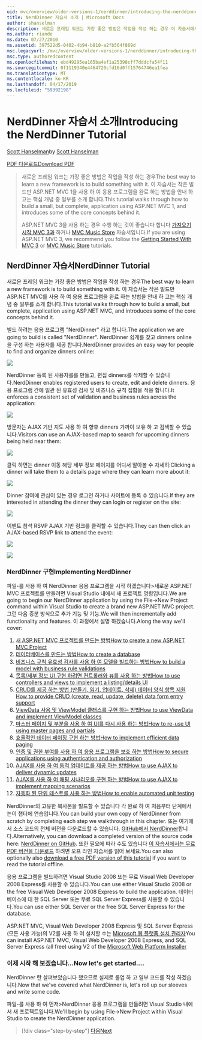 ```yaml
---
uid: mvc/overview/older-versions-1/nerddinner/introducing-the-nerddinner-tutorial
title: NerdDinner 자습서 소개 | Microsoft Docs
author: shanselman
description: 새로운 프레임 워크는 가장 좋은 방법은 작업을 작성 하는 경우 이 자습서에서는 ASP.NE를 사용 하 여 완료 하지만 크기가 작은 응용 프로그램을 작성 하는 방법을 설명 하는 중...
ms.author: riande
ms.date: 07/27/2010
ms.assetid: 397522d5-0402-4b94-b810-a2fb564f869d
msc.legacyurl: /mvc/overview/older-versions-1/nerddinner/introducing-the-nerddinner-tutorial
msc.type: authoredcontent
ms.openlocfilehash: ebd49295ea165ba4ef1a25398cff7dddcfa54f11
ms.sourcegitcommit: 0f1119340e4464720cfd16d0ff15764746ea1fea
ms.translationtype: MT
ms.contentlocale: ko-KR
ms.lasthandoff: 04/17/2019
ms.locfileid: "59392198"
---
```

# <a name="introducing-the-nerddinner-tutorial"></a><span data-ttu-id="8c5f5-104">NerdDinner 자습서 소개</span><span class="sxs-lookup"><span data-stu-id="8c5f5-104">Introducing the NerdDinner Tutorial</span></span>

<span data-ttu-id="8c5f5-105">[Scott Hanselman](https://github.com/shanselman)</span><span class="sxs-lookup"><span data-stu-id="8c5f5-105">by [Scott Hanselman](https://github.com/shanselman)</span></span>

[<span data-ttu-id="8c5f5-106">PDF 다운로드</span><span class="sxs-lookup"><span data-stu-id="8c5f5-106">Download PDF</span></span>](http://aspnetmvcbook.s3.amazonaws.com/aspnetmvc-nerdinner_v1.pdf)

> <span data-ttu-id="8c5f5-107">새로운 프레임 워크는 가장 좋은 방법은 작업을 작성 하는 경우</span><span class="sxs-lookup"><span data-stu-id="8c5f5-107">The best way to learn a new framework is to build something with it.</span></span> <span data-ttu-id="8c5f5-108">이 자습서는 작은 빌드만 ASP.NET MVC 1을 사용 하 여 응용 프로그램을 완료 하는 방법을 안내 하 고는 핵심 개념 중 일부를 소개 합니다.</span><span class="sxs-lookup"><span data-stu-id="8c5f5-108">This tutorial walks through how to build a small, but complete, application using ASP.NET MVC 1, and introduces some of the core concepts behind it.</span></span>
> 
> <span data-ttu-id="8c5f5-109">ASP.NET MVC 3을 사용 하는 경우 수행 하는 것이 좋습니다 합니다 [가져오기 시작 MVC 3과](../../older-versions/getting-started-with-aspnet-mvc3/cs/intro-to-aspnet-mvc-3.md) 하거나 [MVC Music Store](../../older-versions/mvc-music-store/mvc-music-store-part-1.md) 자습서입니다.</span><span class="sxs-lookup"><span data-stu-id="8c5f5-109">If you are using ASP.NET MVC 3, we recommend you follow the [Getting Started With MVC 3](../../older-versions/getting-started-with-aspnet-mvc3/cs/intro-to-aspnet-mvc-3.md) or [MVC Music Store](../../older-versions/mvc-music-store/mvc-music-store-part-1.md) tutorials.</span></span>


## <a name="nerddinner-tutorial"></a><span data-ttu-id="8c5f5-110">NerdDinner 자습서</span><span class="sxs-lookup"><span data-stu-id="8c5f5-110">NerdDinner Tutorial</span></span>

<span data-ttu-id="8c5f5-111">새로운 프레임 워크는 가장 좋은 방법은 작업을 작성 하는 경우</span><span class="sxs-lookup"><span data-stu-id="8c5f5-111">The best way to learn a new framework is to build something with it.</span></span> <span data-ttu-id="8c5f5-112">이 자습서는 작은 빌드만 ASP.NET MVC를 사용 하 여 응용 프로그램을 완료 하는 방법을 안내 하 고는 핵심 개념 중 일부를 소개 합니다.</span><span class="sxs-lookup"><span data-stu-id="8c5f5-112">This tutorial walks through how to build a small, but complete, application using ASP.NET MVC, and introduces some of the core concepts behind it.</span></span>

<span data-ttu-id="8c5f5-113">빌드 하려는 응용 프로그램 "NerdDinner" 라고 합니다.</span><span class="sxs-lookup"><span data-stu-id="8c5f5-113">The application we are going to build is called "NerdDinner".</span></span> <span data-ttu-id="8c5f5-114">NerdDinner 쉽게를 찾고 dinners online을 구성 하는 사용자를 제공 합니다.</span><span class="sxs-lookup"><span data-stu-id="8c5f5-114">NerdDinner provides an easy way for people to find and organize dinners online:</span></span>

![](introducing-the-nerddinner-tutorial/_static/image1.png)

<span data-ttu-id="8c5f5-115">NerdDinner 등록 된 사용자를를 만들고, 편집 dinners를 삭제할 수 있습니다.</span><span class="sxs-lookup"><span data-stu-id="8c5f5-115">NerdDinner enables registered users to create, edit and delete dinners.</span></span> <span data-ttu-id="8c5f5-116">응용 프로그램 간에 일관 된 유효성 검사 및 비즈니스 규칙 집합을 적용 합니다.</span><span class="sxs-lookup"><span data-stu-id="8c5f5-116">It enforces a consistent set of validation and business rules across the application:</span></span>

![](introducing-the-nerddinner-tutorial/_static/image2.png)

<span data-ttu-id="8c5f5-117">방문자는 AJAX 기반 지도 사용 하 여 향후 dinners 가까이 보유 하 고 검색할 수 있습니다.</span><span class="sxs-lookup"><span data-stu-id="8c5f5-117">Visitors can use an AJAX-based map to search for upcoming dinners being held near them:</span></span>

![](introducing-the-nerddinner-tutorial/_static/image3.png)

<span data-ttu-id="8c5f5-118">클릭 하면는 dinner 이동 해당 세부 정보 페이지를 어디서 알아볼 수 자세히:</span><span class="sxs-lookup"><span data-stu-id="8c5f5-118">Clicking a dinner will take them to a details page where they can learn more about it:</span></span>

![](introducing-the-nerddinner-tutorial/_static/image4.png)

<span data-ttu-id="8c5f5-119">Dinner 참여에 관심이 있는 경우 로그인 하거나 사이트에 등록 수 있습니다.</span><span class="sxs-lookup"><span data-stu-id="8c5f5-119">If they are interested in attending the dinner they can login or register on the site:</span></span>

![](introducing-the-nerddinner-tutorial/_static/image5.png)

<span data-ttu-id="8c5f5-120">이벤트 참석 RSVP AJAX 기반 링크를 클릭할 수 있습니다.</span><span class="sxs-lookup"><span data-stu-id="8c5f5-120">They can then click an AJAX-based RSVP link to attend the event:</span></span>

![](introducing-the-nerddinner-tutorial/_static/image6.png)

![](introducing-the-nerddinner-tutorial/_static/image7.png)

### <a name="implementing-nerddinner"></a><span data-ttu-id="8c5f5-121">NerdDinner 구현</span><span class="sxs-lookup"><span data-stu-id="8c5f5-121">Implementing NerdDinner</span></span>

<span data-ttu-id="8c5f5-122">파일-를 사용 하 여 NerdDinner 응용 프로그램을 시작 하겠습니다&gt;새로운 ASP.NET MVC 프로젝트를 만들려면 Visual Studio 내에서 새 프로젝트 명령입니다.</span><span class="sxs-lookup"><span data-stu-id="8c5f5-122">We are going to begin our NerdDinner application by using the File-&gt;New Project command within Visual Studio to create a brand new ASP.NET MVC project.</span></span> <span data-ttu-id="8c5f5-123">그런 다음 증분 방식으로 추가 기능 및 기능.</span><span class="sxs-lookup"><span data-stu-id="8c5f5-123">We will then incrementally add functionality and features.</span></span> <span data-ttu-id="8c5f5-124">이 과정에서 설명 하겠습니다.</span><span class="sxs-lookup"><span data-stu-id="8c5f5-124">Along the way we'll cover:</span></span>

1. [<span data-ttu-id="8c5f5-125">새 ASP.NET MVC 프로젝트를 만드는 방법</span><span class="sxs-lookup"><span data-stu-id="8c5f5-125">How to create a new ASP.NET MVC Project</span></span>](create-a-new-aspnet-mvc-project.md)
2. [<span data-ttu-id="8c5f5-126">데이터베이스를 만드는 방법</span><span class="sxs-lookup"><span data-stu-id="8c5f5-126">How to create a database</span></span>](create-a-database.md)
3. [<span data-ttu-id="8c5f5-127">비즈니스 규칙 유효성 검사를 사용 하 여 모델을 빌드하는 방법</span><span class="sxs-lookup"><span data-stu-id="8c5f5-127">How to build a model with business rule validations</span></span>](build-a-model-with-business-rule-validations.md)
4. [<span data-ttu-id="8c5f5-128">목록/세부 정보 UI 구현 하려면 컨트롤러와 뷰를 사용 하는 방법</span><span class="sxs-lookup"><span data-stu-id="8c5f5-128">How to use controllers and views to implement a listing/details UI</span></span>](use-controllers-and-views-to-implement-a-listingdetails-ui.md)
5. [<span data-ttu-id="8c5f5-129">CRUD를 제공 하는 방법 (만들기, 읽기, 업데이트, 삭제) 데이터 양식 항목 지원</span><span class="sxs-lookup"><span data-stu-id="8c5f5-129">How to provide CRUD (create, read, update, delete) data form entry support</span></span>](provide-crud-create-read-update-delete-data-form-entry-support.md)
6. [<span data-ttu-id="8c5f5-130">ViewData 사용 및 ViewModel 클래스를 구현 하는 방법</span><span class="sxs-lookup"><span data-stu-id="8c5f5-130">How to use ViewData and implement ViewModel classes</span></span>](use-viewdata-and-implement-viewmodel-classes.md)
7. [<span data-ttu-id="8c5f5-131">마스터 페이지 및 부분을 사용 하 여 UI를 다시 사용 하는 방법</span><span class="sxs-lookup"><span data-stu-id="8c5f5-131">How to re-use UI using master pages and partials</span></span>](re-use-ui-using-master-pages-and-partials.md)
8. [<span data-ttu-id="8c5f5-132">효율적인 데이터 페이징 구현 하는 방법</span><span class="sxs-lookup"><span data-stu-id="8c5f5-132">How to implement efficient data paging</span></span>](implement-efficient-data-paging.md)
9. [<span data-ttu-id="8c5f5-133">인증 및 권한 부여를 사용 하 여 응용 프로그램을 보호 하는 방법</span><span class="sxs-lookup"><span data-stu-id="8c5f5-133">How to secure applications using authentication and authorization</span></span>](secure-applications-using-authentication-and-authorization.md)
10. [<span data-ttu-id="8c5f5-134">AJAX를 사용 하 여 동적 업데이트를 제공 하는 방법</span><span class="sxs-lookup"><span data-stu-id="8c5f5-134">How to use AJAX to deliver dynamic updates</span></span>](use-ajax-to-deliver-dynamic-updates.md)
11. [<span data-ttu-id="8c5f5-135">AJAX를 사용 하 여 매핑 시나리오를 구현 하는 방법</span><span class="sxs-lookup"><span data-stu-id="8c5f5-135">How to use AJAX to implement mapping scenarios</span></span>](use-ajax-to-implement-mapping-scenarios.md)
12. [<span data-ttu-id="8c5f5-136">자동화 된 단위 테스트를 사용 하는 방법</span><span class="sxs-lookup"><span data-stu-id="8c5f5-136">How to enable automated unit testing</span></span>](enable-automated-unit-testing.md)

<span data-ttu-id="8c5f5-137">NerdDinner의 고유한 복사본을 빌드할 수 있습니다 각 완료 하 여 처음부터 단계에서는이 챕터에 연습입니다.</span><span class="sxs-lookup"><span data-stu-id="8c5f5-137">You can build your own copy of NerdDinner from scratch by completing each step we walkthrough in this chapter.</span></span> <span data-ttu-id="8c5f5-138">또는 여기에서 소스 코드의 전체 버전을 다운로드할 수 있습니다. [GitHub에서 NerdDinner](https://github.com/AspNetMVPSamples/NerdDinner)합니다.</span><span class="sxs-lookup"><span data-stu-id="8c5f5-138">Alternatively, you can download a completed version of the source code here: [NerdDinner on GitHub](https://github.com/AspNetMVPSamples/NerdDinner).</span></span> <span data-ttu-id="8c5f5-139">또한 필요에 따라 수도 있습니다 [이 자습서에서는 무료 PDF 버전을 다운로드](http://aspnetmvcbook.s3.amazonaws.com/aspnetmvc-nerdinner_v1.pdf) 하려면 오프 라인 자습서를 읽어 보세요.</span><span class="sxs-lookup"><span data-stu-id="8c5f5-139">You can also optionally also [download a free PDF version of this tutorial](http://aspnetmvcbook.s3.amazonaws.com/aspnetmvc-nerdinner_v1.pdf) if you want to read the tutorial offline.</span></span>

<span data-ttu-id="8c5f5-140">응용 프로그램을 빌드하려면 Visual Studio 2008 또는 무료 Visual Web Developer 2008 Express를 사용할 수 있습니다.</span><span class="sxs-lookup"><span data-stu-id="8c5f5-140">You can use either Visual Studio 2008 or the free Visual Web Developer 2008 Express to build the application.</span></span> <span data-ttu-id="8c5f5-141">데이터베이스에 대 한 SQL Server 또는 무료 SQL Server Express를 사용할 수 있습니다.</span><span class="sxs-lookup"><span data-stu-id="8c5f5-141">You can use either SQL Server or the free SQL Server Express for the database.</span></span>

<span data-ttu-id="8c5f5-142">ASP.NET MVC, Visual Web Developer 2008 Express 및 SQL Server Express (모든 사용 가능)의 V2를 사용 하 여 설치할 수는 [Microsoft 웹 플랫폼 설치 관리자](https://www.microsoft.com/web/downloads/platform.aspx)</span><span class="sxs-lookup"><span data-stu-id="8c5f5-142">You can install ASP.NET MVC, Visual Web Developer 2008 Express, and SQL Server Express (all free) using V2 of the [Microsoft Web Platform Installer](https://www.microsoft.com/web/downloads/platform.aspx)</span></span>

### <a name="now-lets-get-started"></a><span data-ttu-id="8c5f5-143">이제 시작 해 보겠습니다...</span><span class="sxs-lookup"><span data-stu-id="8c5f5-143">Now let's get started....</span></span>

<span data-ttu-id="8c5f5-144">NerdDinner 란 살펴보았습니다 했으므로 실제로 롤업 하 고 일부 코드를 작성 하겠습니다.</span><span class="sxs-lookup"><span data-stu-id="8c5f5-144">Now that we've covered what NerdDinner is, let's roll up our sleeves and write some code.</span></span>

<span data-ttu-id="8c5f5-145">파일-를 사용 하 여 먼저&gt;NerdDinner 응용 프로그램을 만들려면 Visual Studio 내에서 새 프로젝트입니다.</span><span class="sxs-lookup"><span data-stu-id="8c5f5-145">We'll begin by using File-&gt;New Project within Visual Studio to create the NerdDinner application.</span></span>

> [!div class="step-by-step"]
> [<span data-ttu-id="8c5f5-146">다음</span><span class="sxs-lookup"><span data-stu-id="8c5f5-146">Next</span></span>](create-a-new-aspnet-mvc-project.md)
